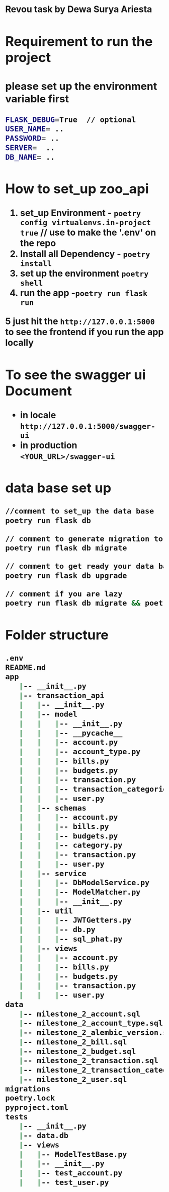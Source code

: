 <h1>Revou task by <bold>Dewa Surya Ariesta

## Requirement to run the project

### please set up the environment variable first

```bash
FLASK_DEBUG=True  // optional
USER_NAME= ..
PASSWORD= ..
SERVER=  ..
DB_NAME= ..

```

## How to set_up zoo_api

1. set_up Environment - `poetry config virtualenvs.in-project true` // use to make the '.env' on the repo
2. Install all Dependency - `poetry install`
3. set up the environment `poetry shell`
4. run the app -`poetry run flask run`

5 just hit the `http://127.0.0.1:5000` to see the frontend if you run the app locally

## To see the swagger ui Document

- in locale `http://127.0.0.1:5000/swagger-ui`
- in production `<YOUR_URL>/swagger-ui`

## data base set up

```bash
//comment to set_up the data base
poetry run flask db

// comment to generate migration to set_up data base
poetry run flask db migrate

// comment to get ready your data base
poetry run flask db upgrade

// comment if you are lazy
poetry run flask db migrate && poetry run flask db upgrade

```

## Folder structure

```bash
.env
README.md
app
   |-- __init__.py
   |-- transaction_api
   |   |-- __init__.py
   |   |-- model
   |   |   |-- __init__.py
   |   |   |-- __pycache__
   |   |   |-- account.py
   |   |   |-- account_type.py
   |   |   |-- bills.py
   |   |   |-- budgets.py
   |   |   |-- transaction.py
   |   |   |-- transaction_categories.py
   |   |   |-- user.py
   |   |-- schemas
   |   |   |-- account.py
   |   |   |-- bills.py
   |   |   |-- budgets.py
   |   |   |-- category.py
   |   |   |-- transaction.py
   |   |   |-- user.py
   |   |-- service
   |   |   |-- DbModelService.py
   |   |   |-- ModelMatcher.py
   |   |   |-- __init__.py
   |   |-- util
   |   |   |-- JWTGetters.py
   |   |   |-- db.py
   |   |   |-- sql_phat.py
   |   |-- views
   |   |   |-- account.py
   |   |   |-- bills.py
   |   |   |-- budgets.py
   |   |   |-- transaction.py
   |   |   |-- user.py
data
   |-- milestone_2_account.sql
   |-- milestone_2_account_type.sql
   |-- milestone_2_alembic_version.sql
   |-- milestone_2_bill.sql
   |-- milestone_2_budget.sql
   |-- milestone_2_transaction.sql
   |-- milestone_2_transaction_category.sql
   |-- milestone_2_user.sql
migrations
poetry.lock
pyproject.toml
tests
   |-- __init__.py
   |-- data.db
   |-- views
   |   |-- ModelTestBase.py
   |   |-- __init__.py
   |   |-- test_account.py
   |   |-- test_user.py
```
